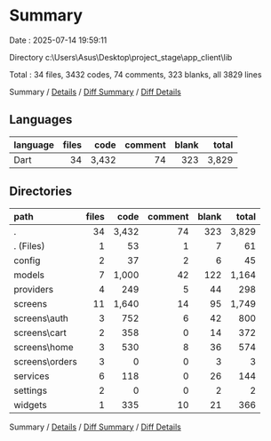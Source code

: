 # Summary

Date : 2025-07-14 19:59:11

Directory c:\\Users\\Asus\\Desktop\\project_stage\\app_client\\lib

Total : 34 files,  3432 codes, 74 comments, 323 blanks, all 3829 lines

Summary / [Details](details.md) / [Diff Summary](diff.md) / [Diff Details](diff-details.md)

## Languages
| language | files | code | comment | blank | total |
| :--- | ---: | ---: | ---: | ---: | ---: |
| Dart | 34 | 3,432 | 74 | 323 | 3,829 |

## Directories
| path | files | code | comment | blank | total |
| :--- | ---: | ---: | ---: | ---: | ---: |
| . | 34 | 3,432 | 74 | 323 | 3,829 |
| . (Files) | 1 | 53 | 1 | 7 | 61 |
| config | 2 | 37 | 2 | 6 | 45 |
| models | 7 | 1,000 | 42 | 122 | 1,164 |
| providers | 4 | 249 | 5 | 44 | 298 |
| screens | 11 | 1,640 | 14 | 95 | 1,749 |
| screens\\auth | 3 | 752 | 6 | 42 | 800 |
| screens\\cart | 2 | 358 | 0 | 14 | 372 |
| screens\\home | 3 | 530 | 8 | 36 | 574 |
| screens\\orders | 3 | 0 | 0 | 3 | 3 |
| services | 6 | 118 | 0 | 26 | 144 |
| settings | 2 | 0 | 0 | 2 | 2 |
| widgets | 1 | 335 | 10 | 21 | 366 |

Summary / [Details](details.md) / [Diff Summary](diff.md) / [Diff Details](diff-details.md)
